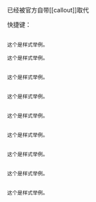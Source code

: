 已经被官方自带[[callout]]取代

快捷键：

```ad-quote

这个是样式举例。

```

```ad-seealso
这个是样式举例。
```

```ad-summary

这个是样式举例。

```

```ad-info

这个是样式举例。

```

```ad-tip

这个是样式举例。

```

```ad-success

这个是样式举例。

```

```ad-help

这个是样式举例。

```

```ad-danger

这个是样式举例。

```

```ad-example

这个是样式举例。

```

